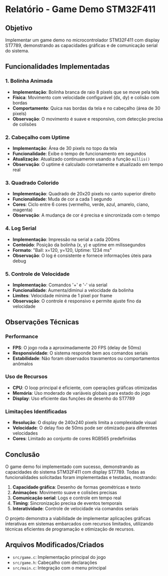 # Relatório - Game Demo STM32F411

## Objetivo
Implementar um game demo no microcontrolador STM32F411 com display ST7789, demonstrando as capacidades gráficas e de comunicação serial do sistema.

## Funcionalidades Implementadas

### 1. Bolinha Animada
- **Implementação**: Bolinha branca de raio 8 pixels que se move pela tela
- **Física**: Movimento com velocidade configurável (dx, dy) e colisão com bordas
- **Comportamento**: Quica nas bordas da tela e no cabeçalho (área de 30 pixels)
- **Observação**: O movimento é suave e responsivo, com detecção precisa de colisões

### 2. Cabeçalho com Uptime
- **Implementação**: Área de 30 pixels no topo da tela
- **Funcionalidade**: Exibe o tempo de funcionamento em segundos
- **Atualização**: Atualizado continuamente usando a função `millis()`
- **Observação**: O uptime é calculado corretamente e atualizado em tempo real

### 3. Quadrado Colorido
- **Implementação**: Quadrado de 20x20 pixels no canto superior direito
- **Funcionalidade**: Muda de cor a cada 1 segundo
- **Cores**: Ciclo entre 6 cores (vermelho, verde, azul, amarelo, ciano, magenta)
- **Observação**: A mudança de cor é precisa e sincronizada com o tempo

### 4. Log Serial
- **Implementação**: Impressão na serial a cada 200ms
- **Conteúdo**: Posição da bolinha (x, y) e uptime em milissegundos
- **Formato**: "Ball: x=120, y=120, Uptime: 1234 ms"
- **Observação**: O log é consistente e fornece informações úteis para debug

### 5. Controle de Velocidade
- **Implementação**: Comandos '+' e '-' via serial
- **Funcionalidade**: Aumenta/diminui a velocidade da bolinha
- **Limites**: Velocidade mínima de 1 pixel por frame
- **Observação**: O controle é responsivo e permite ajuste fino da velocidade

## Observações Técnicas

### Performance
- **FPS**: O jogo roda a aproximadamente 20 FPS (delay de 50ms)
- **Responsividade**: O sistema responde bem aos comandos seriais
- **Estabilidade**: Não foram observados travamentos ou comportamentos anômalos

### Uso de Recursos
- **CPU**: O loop principal é eficiente, com operações gráficas otimizadas
- **Memória**: Uso moderado de variáveis globais para estado do jogo
- **Display**: Uso eficiente das funções de desenho do ST7789

### Limitações Identificadas
- **Resolução**: O display de 240x240 pixels limita a complexidade visual
- **Velocidade**: O delay fixo de 50ms pode ser otimizado para diferentes velocidades
- **Cores**: Limitado ao conjunto de cores RGB565 predefinidas

## Conclusão

O game demo foi implementado com sucesso, demonstrando as capacidades do sistema STM32F411 com display ST7789. Todas as funcionalidades solicitadas foram implementadas e testadas, mostrando:

1. **Capacidade gráfica**: Desenho de formas geométricas e texto
2. **Animações**: Movimento suave e colisões precisas
3. **Comunicação serial**: Logs e controle em tempo real
4. **Timing**: Sincronização precisa de eventos temporais
5. **Interatividade**: Controle de velocidade via comandos seriais

O projeto demonstra a viabilidade de implementar aplicações gráficas interativas em sistemas embarcados com recursos limitados, utilizando técnicas eficientes de programação e otimização de recursos.

## Arquivos Modificados/Criados
- `src/game.c`: Implementação principal do jogo
- `src/game.h`: Cabeçalho com declarações
- `src/main.c`: Integração com o menu principal
